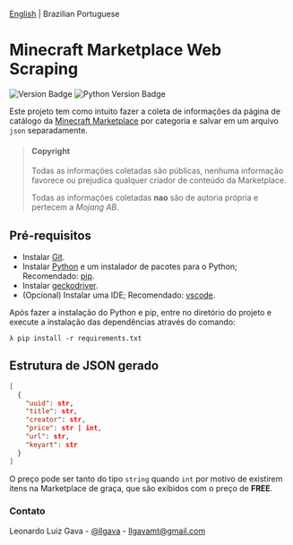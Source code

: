[English](../README.md) | Brazilian Portuguese

# Minecraft Marketplace Web Scraping
![Version Badge](https://img.shields.io/badge/version-beta--1.0-orange)
![Python Version Badge](https://img.shields.io/badge/python-3.8.6-blue)

Este projeto tem como intuito fazer a coleta de informações da página de catálogo da [Minecraft Marketplace](https://www.minecraft.net/en-us/catalog) por categoria e salvar em um arquivo `json` separadamente.

> #### Copyright
>
> Todas as informações coletadas são públicas, nenhuma informação favorece ou prejudica qualquer criador de conteúdo da Marketplace.
>
> Todas as informações coletadas **nao** são de autoria própria e pertecem a *Mojang AB*.

## Pré-requisitos

  * Instalar [Git](https://git-scm.com).
  * Instalar [Python](https://www.python.org/downloads/) e um instalador de pacotes para o Python; Recomendado: [pip](https://pypi.org/project/pip/).
  * Instalar [geckodriver](https://github.com/mozilla/geckodriver/releases).
  * (Opcional) Instalar uma IDE; Recomendado: [vscode](https://code.visualstudio.com).

Após fazer a instalação do Python e pip, entre no diretório do projeto e execute a instalação das dependências através do comando:

```shell
λ pip install -r requirements.txt
```

## Estrutura de JSON gerado
```json
[
  {
    "uuid": str,
    "title": str,
    "creator": str,
    "price": str | int,
    "url": str,
    "keyart": str
  }
]
```
O preço pode ser tanto do tipo `string` quando `int` por motivo de existirem itens na Marketplace de graça, que são exibidos com o preço de **FREE**.

### Contato

Leonardo Luiz Gava - [@llgava](https://twitter.com/llgava "Leonardo Luiz Gava • Twitter") - <llgavamt@gmail.com>
